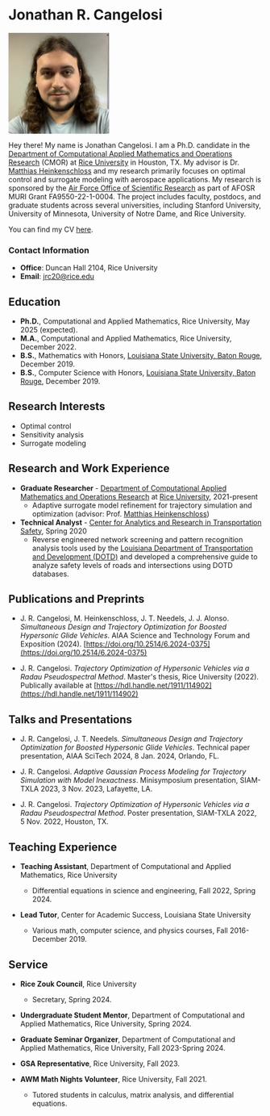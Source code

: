 # Jonathan R. Cangelosi 
<img align="center" width="200" height="200" src="photo.jpg">

Hey there! My name is Jonathan Cangelosi. I am a Ph.D. candidate in the
[Department of Computational Applied Mathematics and Operations Research](https://cmor.rice.edu/) (CMOR) at 
[Rice University](https://www.rice.edu/) in Houston, TX. My 
advisor is Dr. [Matthias Heinkenschloss](https://www.caam.rice.edu/~heinken/)
and my research primarily focuses on optimal control and surrogate modeling with aerospace applications.
My research is sponsored by the 
[Air Force Office of Scientific Research](https://www.afrl.af.mil/AFOSR/) as part of AFOSR MURI Grant FA9550-22-1-0004. The project includes faculty, postdocs, and graduate students across several universities, including Stanford University, University of Minnesota, University of Notre Dame, and Rice University.

You can find my CV [here](CV.pdf).

### Contact Information 
- **Office**: Duncan Hall 2104, Rice University
- **Email**: jrc20@rice.edu

## Education 
- **Ph.D.**, Computational and Applied Mathematics, Rice University, May 2025 (expected).
- **M.A.**, Computational and Applied Mathematics, Rice University, December 2022.
- **B.S.**, Mathematics with Honors, [Louisiana State University, Baton Rouge](https://www.math.lsu.edu/), December 2019.
- **B.S.**, Computer Science with Honors, [Louisiana State University, Baton Rouge](https://www.lsu.edu/eng/cse/), December 2019.

## Research Interests
- Optimal control
- Sensitivity analysis
- Surrogate modeling

## Research and Work Experience
- **Graduate Researcher** - [Department of Computational Applied Mathematics and Operations Research](https://cmor.rice.edu/) at [Rice University](https://www.rice.edu/), 2021-present
  - Adaptive surrogate model refinement for trajectory simulation and optimization (advisor: Prof. [Matthias Heinkenschloss](https://www.caam.rice.edu/~heinken/))
- **Technical Analyst** - [Center for Analytics and Research in Transportation Safety](https://carts.lsu.edu/home), Spring 2020
  - Reverse engineered network screening and pattern recognition analysis tools used by the [Louisiana Department of Transportation and Development (DOTD)](http://www.dotd.la.gov/Pages/default.aspx) and developed a comprehensive guide to analyze safety levels of roads and intersections using DOTD databases.

## Publications and Preprints
- J. R. Cangelosi, M. Heinkenschloss, J. T. Needels, J. J. Alonso. _Simultaneous Design and Trajectory Optimization for Boosted Hypersonic Glide Vehicles_. AIAA Science and Technology Forum and Exposition (2024). [https://doi.org/10.2514/6.2024-0375](https://doi.org/10.2514/6.2024-0375)

- J. R. Cangelosi. _Trajectory Optimization of Hypersonic Vehicles via a Radau Pseudospectral Method_. Master's thesis, Rice University (2022). Publically available at [https://hdl.handle.net/1911/114902](https://hdl.handle.net/1911/114902)

## Talks and Presentations
- J. R. Cangelosi, J. T. Needels. _Simultaneous Design and Trajectory Optimization for Boosted Hypersonic Glide Vehicles_. Technical paper presentation, AIAA SciTech 2024, 8 Jan. 2024, Orlando, FL.

- J. R. Cangelosi. _Adaptive Gaussian Process Modeling for Trajectory Simulation with Model Inexactness_. Minisymposium presentation, SIAM-TXLA 2023, 3 Nov. 2023, Lafayette, LA.

- J. R. Cangelosi. _Trajectory Optimization of Hypersonic Vehicles via a Radau Pseudospectral Method_. Poster presentation, SIAM-TXLA 2022, 5 Nov. 2022, Houston, TX.

## Teaching Experience
- **Teaching Assistant**, Department of Computational and Applied Mathematics, Rice University
  - Differential equations in science and engineering, Fall 2022, Spring 2024.
 
- **Lead Tutor**, Center for Academic Success, Louisiana State University
  - Various math, computer science, and physics courses, Fall 2016-December 2019.

## Service
- **Rice Zouk Council**, Rice University
  - Secretary, Spring 2024.

- **Undergraduate Student Mentor**, Department of Computational and Applied Mathematics, Rice University, Spring 2024.

- **Graduate Seminar Organizer**, Department of Computational and Applied Mathematics, Rice University, Fall 2023-Spring 2024.

- **GSA Representative**, Rice University, Fall 2023.

- **AWM Math Nights Volunteer**, Rice University, Fall 2021.
  - Tutored students in calculus, matrix analysis, and differential equations.



